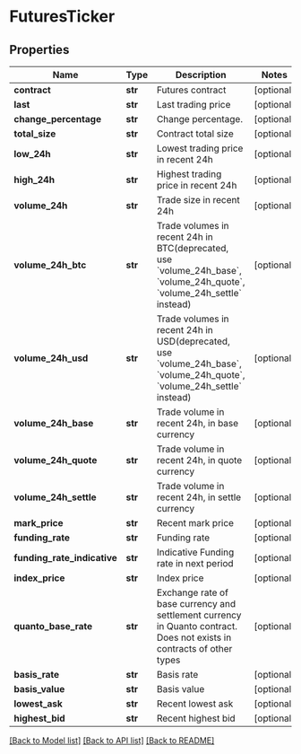 # FuturesTicker

## Properties
Name | Type | Description | Notes
------------ | ------------- | ------------- | -------------
**contract** | **str** | Futures contract | [optional] 
**last** | **str** | Last trading price | [optional] 
**change_percentage** | **str** | Change percentage. | [optional] 
**total_size** | **str** | Contract total size | [optional] 
**low_24h** | **str** | Lowest trading price in recent 24h | [optional] 
**high_24h** | **str** | Highest trading price in recent 24h | [optional] 
**volume_24h** | **str** | Trade size in recent 24h | [optional] 
**volume_24h_btc** | **str** | Trade volumes in recent 24h in BTC(deprecated, use &#x60;volume_24h_base&#x60;, &#x60;volume_24h_quote&#x60;, &#x60;volume_24h_settle&#x60; instead) | [optional] 
**volume_24h_usd** | **str** | Trade volumes in recent 24h in USD(deprecated, use &#x60;volume_24h_base&#x60;, &#x60;volume_24h_quote&#x60;, &#x60;volume_24h_settle&#x60; instead) | [optional] 
**volume_24h_base** | **str** | Trade volume in recent 24h, in base currency | [optional] 
**volume_24h_quote** | **str** | Trade volume in recent 24h, in quote currency | [optional] 
**volume_24h_settle** | **str** | Trade volume in recent 24h, in settle currency | [optional] 
**mark_price** | **str** | Recent mark price | [optional] 
**funding_rate** | **str** | Funding rate | [optional] 
**funding_rate_indicative** | **str** | Indicative Funding rate in next period | [optional] 
**index_price** | **str** | Index price | [optional] 
**quanto_base_rate** | **str** | Exchange rate of base currency and settlement currency in Quanto contract. Does not exists in contracts of other types | [optional] 
**basis_rate** | **str** | Basis rate | [optional] 
**basis_value** | **str** | Basis value | [optional] 
**lowest_ask** | **str** | Recent lowest ask | [optional] 
**highest_bid** | **str** | Recent highest bid | [optional] 

[[Back to Model list]](../README.md#documentation-for-models) [[Back to API list]](../README.md#documentation-for-api-endpoints) [[Back to README]](../README.md)


